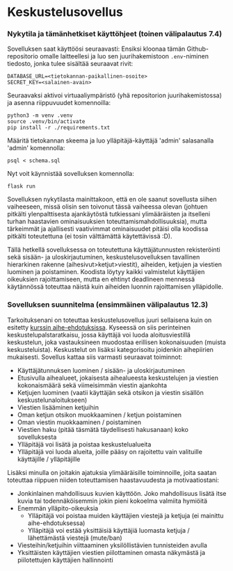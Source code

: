 # Keskustelusovellus

### Nykytila ja tämänhetkiset käyttöhjeet (toinen välipalautus 7.4)

Sovelluksen saat käyttöösi seuraavasti:
Ensiksi kloonaa tämän Github-repositorio omalle laitteellesi ja luo sen juurihakemistoon `.env`-niminen tiedosto, jonka tulee sisältää seuraavat rivit:
```
DATABASE_URL=<tietokannan-paikallinen-osoite>
SECRET_KEY=<salainen-avain>
```
Seuraavaksi aktivoi virtuaaliympäristö (yhä repositorion juurihakemistossa) ja asenna riippuvuudet komennoilla:
```
python3 -m venv .venv
source .venv/bin/activate
pip install -r ./requirements.txt
```
Määritä tietokannan skeema ja luo ylläpitäjä-käyttäjä 'admin' salasanalla 'admin' komennolla:
```
psql < schema.sql
```
Nyt voit käynnistää sovelluksen komennolla:
```
flask run
```
Sovelluksen nykytilasta mainittakoon, että en ole saanut sovellusta siihen vaiheeseen, missä olisin sen toivonut tässä vaiheessa olevan (johtuen pitkälti ylenpalttisesta ajankäytöstä tutkiessani ylimääräisten ja itselleni turhan haastavien ominaisuuksien toteuttamismahdollisuuksia), mutta tärkeimmät ja ajallisesti vaativimmat ominaisuudet pitäisi olla koodissa pitkälti toteutettuna (ei tosin välttämättä käytettävissä :D).

Tällä hetkellä sovelluksessa on toteutettuna käyttäjätunnusten rekisteröinti sekä sisään- ja uloskirjautuminen, keskustelusovelluksen tavallinen hierarkinen rakenne (aihesivut>ketjut>viestit), aiheiden, ketjujen ja viestien luominen ja poistaminen. Koodista löytyy kaikki valmistelut käyttäjien oikeuksien rajoittamiseen, mutta en ehtinyt deadlineen mennessä käytännössä toteuttaa näistä kuin aiheiden luonnin rajoittamisen ylläpidolle.

### Sovelluksen suunnitelma (ensimmäinen välipalautus 12.3)

Tarkoituksenani on toteuttaa keskustelusovellus juuri sellaisena kuin on esitetty [kurssin aihe-ehdotuksissa](https://hy-tsoha.github.io/materiaali/aiheen_valinta/). Kyseessä on siis perinteinen keskustelupalstaratkaisu, jossa käyttäjä voi luoda aloitusviestillä keskustelun, joka vastauksineen muodostaa erillisen kokonaisuuden (muista keskusteluista). Keskustelut on lisäksi kategorisoitu joidenkin aihepiirien mukaisesti.
Sovellus kattaa siis varmasti seuraavat toiminnot:
- Käyttäjätunnuksen luominen / sisään- ja uloskirjautuminen
- Etusivulla aihealueet, jokaisesta aihealueesta keskustelujen ja viestien kokonaismäärä sekä viimeisimmän viestin ajankohta
- Ketjujen luominen (vaatii käyttäjän sekä otsikon ja viestin sisällön keskustelunaloitukseen)
- Viestien lisääminen ketjuihin
- Oman ketjun otsikon muokkaaminen / ketjun poistaminen
- Oman viestin muokkaaminen / poistaminen
- Viestien haku (pitää täsmätä täydellisesti hakusanaan) koko sovelluksesta
- Ylläpitäjä voi lisätä ja poistaa keskustelualueita
- Ylläpitäjä voi luoda alueita, joille pääsy on rajoitettu vain valituille käyttäjille / ylläpitäjille

Lisäksi minulla on joitakin ajatuksia ylimääräisille toiminnoille, joita saatan toteuttaa riippuen niiden toteuttamisen haastavuudesta ja motivaatiostani:
- Jonkinlainen mahdollisuus kuvien käyttöön. Joko mahdollisuus lisätä itse kuvia tai todennäköisemmin jokin pieni kokoelma valmiita hymiöitä
- Enemmän ylläpito-oikeuksia
  - Ylläpitäjä voi poistaa muiden käyttäjien viestejä ja ketjuja (ei mainittu aihe-ehdotuksessa)
  - Ylläpitäjä voi estää yksittäisiä käyttäjiä luomasta ketjuja / lähettämästä viestejä (mute/ban)
- Viesteihin/ketjuihin viittaaminen yksilöllistävien tunnisteiden avulla
- Yksittäisten käyttäjien viestien piilottaminen omasta näkymästä ja piilotettujen käyttäjien hallinnointi